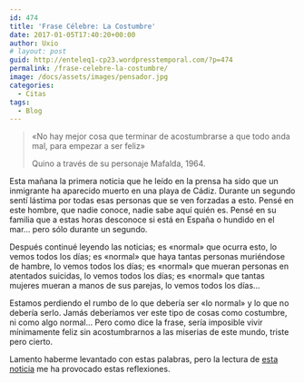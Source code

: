 ```yaml
---
id: 474
title: 'Frase Célebre: La Costumbre'
date: 2017-01-05T17:40:20+00:00
author: Uxio
# layout: post
guid: http://enteleq1-cp23.wordpresstemporal.com/?p=474
permalink: /frase-celebre-la-costumbre/
image: /docs/assets/images/pensador.jpg
categories:
  - Citas
tags:
  - Blog
---
```

> «No hay mejor cosa que terminar de acostumbrarse a que todo anda mal, para empezar a ser feliz»
> 
> Quino a través de su personaje Mafalda, 1964.

Esta mañana la primera noticia que he leído en la prensa ha sido que un inmigrante ha aparecido muerto en una playa de Cádiz. Durante un segundo sentí lástima por todas esas personas que se ven forzadas a esto. Pensé en este hombre, que nadie conoce, nadie sabe aquí quién es. Pensé en su familia que a estas horas desconoce si está en España o hundido en el mar&#8230; pero sólo durante un segundo.

Después continué leyendo las noticias; es «normal» que ocurra esto, lo vemos todos los días; es «normal» que haya tantas personas muriéndose de hambre, lo vemos todos los días; es «normal» que mueran personas en atentados suicidas, lo vemos todos los días; es «normal» que tantas mujeres mueran a manos de sus parejas, lo vemos todos los días&#8230;

Estamos perdiendo el rumbo de lo que debería ser «lo normal» y lo que no debería serlo. Jamás deberíamos ver este tipo de cosas como costumbre, ni como algo normal&#8230; Pero como dice la frase, sería imposible vivir mínimamente feliz sin acostumbrarnos a las miserias de este mundo, triste pero cierto.

Lamento haberme levantado con estas palabras, pero la lectura de [esta noticia](http://www.elpais.com/articulo/espana/Hallado/cadaver/inmigrante/playa/Cadiz/elpepuesp/20090317elpepunac_16/Tes) me ha provocado estas reflexiones.